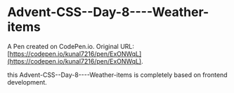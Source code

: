 # Advent-CSS--Day-8----Weather-items


A Pen created on CodePen.io. Original URL: [https://codepen.io/kunal7216/pen/ExONWqL](https://codepen.io/kunal7216/pen/ExONWqL).

this Advent-CSS--Day-8----Weather-items is completely based on frontend development.



